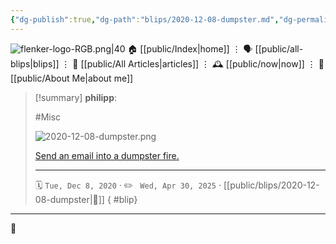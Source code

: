 ```yaml
---
{"dg-publish":true,"dg-path":"blips/2020-12-08-dumpster.md","dg-permalink":"2020/12/08/dumpster/","permalink":"/2020/12/08/dumpster/","title":"philipp @ 2020-12-08"}
---
```



<div class="transclusion internal-embed is-loaded"><div class="markdown-embed">




![flenker-logo-RGB.png|40](/img/user/attachments/flenker-logo-RGB.png)
🏠 [[public/Index\|home]]  ⋮ 🗣️ [[public/all-blips\|blips]] ⋮  📝 [[public/All Articles\|articles]]  ⋮ 🕰️ [[public/now\|now]] ⋮ 🪪 [[public/About Me\|about me]]


</div></div>


> [!summary] **philipp**:
>
> #Misc
>
> ![2020-12-08-dumpster.png](/img/user/attachments/2020-12-08-dumpster.png)
>
> [Send an email into a dumpster fire.](https://hey.science/dumpster-fire/)
> - - -
>
> 🗓️ <code>Tue, Dec 8, 2020</code>  · ✏️ <code> Wed, Apr 30, 2025</code>  · [[public/blips/2020-12-08-dumpster\|🔗]]
{ #blip}


- - -

 👾
